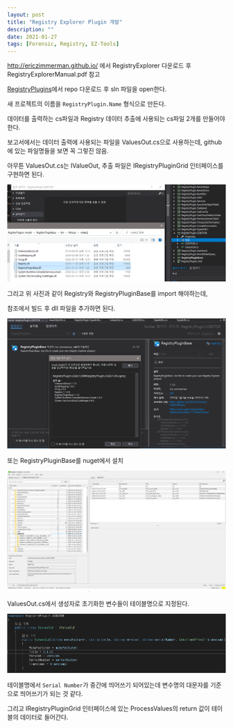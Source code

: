 ```yaml
---
layout: post
title: "Registry Explorer Plugin 개발"
description: ""
date: 2021-01-27
tags: [Forensic, Registry, EZ-Tools]
---
```


http://ericzimmerman.github.io/ 에서 RegistryExplorer 다운로드 후 RegistryExplorerManual.pdf 참고

<a href="https://github.com/EricZimmerman/RegistryPlugins">RegistryPlugins</a>에서 repo 다운로드 후 sln 파일을 open한다.

새 프로젝트의 이름을 `RegistryPlugin.Name` 형식으로 만든다.

데이터를 출력하는 cs파일과 Registry 데이터 추출에 사용되는 cs파일 2개를 만들어야 한다.

보고서에서는 데이터 출력에 사용되는 파일을 ValuesOut.cs으로 사용하는데, github에 있는 파일명들을 보면 꼭 그렇진 않음.

아무튼 ValuesOut.cs는 IValueOut, 추출 파일은 IRegistryPluginGrid 인터페이스를 구현하면 된다.

![Registry-Explorer](/assets/images/RegistryExplorer-Plugin/0.png)

그리고 위 사진과 같이 Registry와 RegistryPluginBase를 import 해야하는데,

참조에서 빌드 후 dll 파일을 추가하면 된다. 

![Registry-Explorer](/assets/images/RegistryExplorer-Plugin/3.png)

또는 RegistryPluginBase를 nuget에서 설치

![Registry-Explorer](/assets/images/RegistryExplorer-Plugin/1.png)

ValuesOut.cs에서 생성자로 초기화한 변수들이 테이블명으로 지정된다.

![Registry-Explorer](/assets/images/RegistryExplorer-Plugin/2.png)

테이블명에서 `Serial Number`가 중간에 띄어쓰기 되어있는데 변수명의 대문자를 기준으로 띄어쓰기가 되는 것 같다.

그리고 IRegistryPluginGrid 인터페이스에 있는 ProcessValues의 return 값이 테이블의 데이터로 들어간다.
